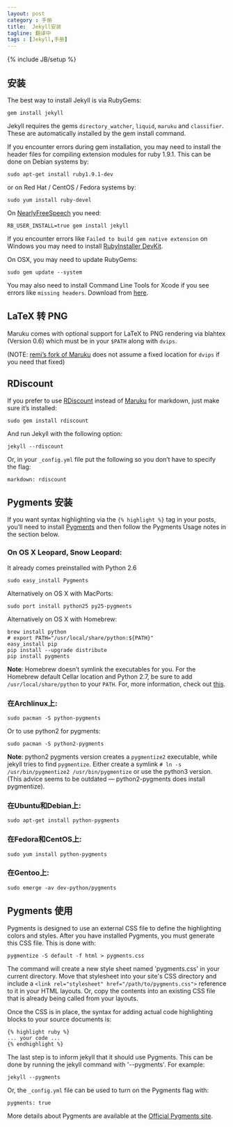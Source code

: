 ```yaml
---
layout: post
category : 手册
title:  Jekyll安装
tagline: 翻译中
tags : [Jekyll,手册]
---
```

{% include JB/setup %}

## 安装

The best way to install Jekyll is via RubyGems:

    gem install jekyll

Jekyll requires the gems `directory_watcher`, `liquid`, `maruku` and `classifier`. These are automatically installed by the gem install command.

If you encounter errors during gem installation, you may need to install the header files for compiling extension modules for ruby 1.9.1. This can be done on Debian systems by:

    sudo apt-get install ruby1.9.1-dev

or on Red Hat / CentOS / Fedora systems by:

    sudo yum install ruby-devel

On [NearlyFreeSpeech](http://nearlyfreespeech.net/) you need:

    RB_USER_INSTALL=true gem install jekyll

If you encounter errors like `Failed to build gem native extension` on Windows you may need to install [RubyInstaller DevKit](http://wiki.github.com/oneclick/rubyinstaller/development-kit).

On OSX, you may need to update RubyGems:

    sudo gem update --system

You may also need to install Command Line Tools for Xcode if you see errors like `missing headers`. Download from [here](https://developer.apple.com/downloads/index.action).

## LaTeX 转 PNG

Maruku comes with optional support for LaTeX to PNG rendering via blahtex (Version 0.6) which must be in your `$PATH` along with `dvips`.

(NOTE: [remi’s fork of Maruku](http://github.com/remi/maruku/tree/master) does not assume a fixed location for `dvips` if you need that fixed)

## RDiscount

If you prefer to use [RDiscount](http://github.com/rtomayko/rdiscount/tree/master) instead of [Maruku](http://maruku.rubyforge.org/) for markdown, just make sure it’s installed:

    sudo gem install rdiscount

And run Jekyll with the following option:

    jekyll --rdiscount

Or, in your `_config.yml` file put the following so you don’t have to specify the flag:

    markdown: rdiscount

## Pygments 安装

If you want syntax highlighting via the `{% highlight %}` tag in your posts, you’ll need to install [Pygments](http://pygments.org/) and then follow the Pygments Usage notes in the section below.

### On OS X Leopard, Snow Leopard:

It already comes preinstalled with Python 2.6

    sudo easy_install Pygments

Alternatively on OS X with MacPorts:

    sudo port install python25 py25-pygments

Alternatively on OS X with Homebrew:

    brew install python
    # export PATH="/usr/local/share/python:${PATH}"
    easy_install pip
    pip install --upgrade distribute
    pip install pygments

**Note**: Homebrew doesn’t symlink the executables for you. For the Homebrew default Cellar location and Python 2.7, be sure to add `/usr/local/share/python` to your `PATH`.  For, more information, check out [this](https://github.com/mxcl/homebrew/wiki/Homebrew-and-Python).

### 在Archlinux上:

    sudo pacman -S python-pygments

Or to use python2 for pygments:

    sudo pacman -S python2-pygments

**Note**: python2 pygments version creates a `pygmentize2` executable, while jekyll tries to find `pygmentize`.  Either create a symlink `# ln -s /usr/bin/pygmentize2 /usr/bin/pygmentize` or use the python3 version. (This advice seems to be outdated — python2-pygments does install pygmentize).

### 在Ubuntu和Debian上:

    sudo apt-get install python-pygments

### 在Fedora和CentOS上:

    sudo yum install python-pygments

### 在Gentoo上:

    sudo emerge -av dev-python/pygments

## Pygments 使用

Pygments is designed to use an external CSS file to define the highlighting colors and styles. After you have installed Pygments, you must generate this CSS file. This is done with:

    pygmentize -S default -f html > pygments.css

The command will create a new style sheet named 'pygments.css' in your current directory. Move that stylesheet into your site's CSS directory and include a `<link rel="stylesheet" href="/path/to/pygments.css">` reference to it in your HTML layouts. Or, copy the contents into an existing CSS file that is already being called from your layouts. 

Once the CSS is in place, the syntax for adding actual code highlighting blocks to your source documents is:

    {% highlight ruby %}
    ... your code ...
    {% endhighlight %}

The last step is to inform jekyll that it should use Pygments. This can be done by running the jekyll command with '--pygments'. For example:

    jekyll --pygments

Or, the `_config.yml` file can be used to turn on the Pygments flag with:

    pygments: true

More details about Pygments are available at the [Official Pygments site](http://pygments.org/).

